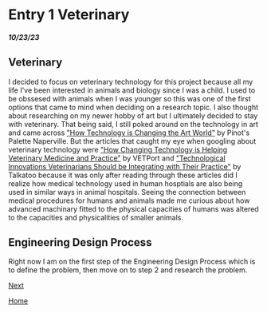 # Entry 1 Veterinary
##### 10/23/23

## Veterinary
I decided to focus on veterinary technology for this project because all my life I've been interested in animals and biology since I was a child. I used to be obssesed with animals when I was younger so this was one of the first options that came to mind when deciding on a research topic. I also thought about researching on my newer hobby of art but I ultimately decided to stay with veterinary. That being said, I still poked around on the technology in art and came across ["How Technology is Changing the Art World"](https://www.pinotspalette.com/naperville/blog/creative-life/-pinotspalettenaperville-art-and-technology-how-technology-is-changing-the-art-world#:~:text=Digital%20art%20uses%20digital%20technology,projectors%2C%20and%20other%20digital%20platforms.) by Pinot's Palette Naperville. But the articles that caught my eye when googling about veterinary technology were ["How Changing Technology is Helping Veterinary Medicine and Practice"](https://www.vetport.com/technology-helping-veterinary-medicine) by VETPort and ["Technological Innovations Veterinarians Should be Integrating with Their Practice"](https://talkatoo.com/blog/6-technological-innovations-veterinarians-should-be-integrating-with-their-practice-right-now/) by Talkatoo because it was only after reading through these articles did I realize how medical technology used in human hosptials are also being used in similar ways in animal hospitals. Seeing the connection between medical procedures for humans and animals made me curious about how advanced machinary  fitted to the physical capacities of humans was altered to the capacities and physicalities of smaller animals. 

## Engineering Design Process
Right now I am on the first step of the Engineering Design Process which is to define the problem, then move on to step 2 and research the problem.

[Next](entry02.md)

[Home](../README.md)
